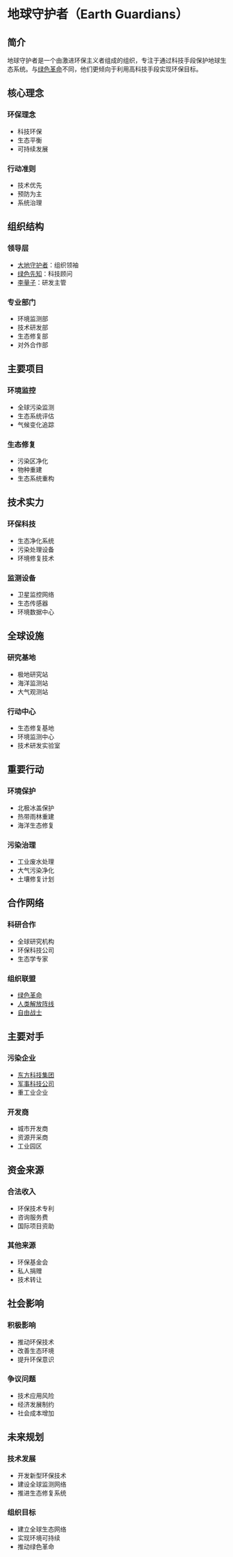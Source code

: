 # 地球守护者（Earth Guardians）

## 简介
地球守护者是一个由激进环保主义者组成的组织，专注于通过科技手段保护地球生态系统。与[绿色革命](/组织/绿色革命.md)不同，他们更倾向于利用高科技手段实现环保目标。

## 核心理念

### 环保理念
- 科技环保
- 生态平衡
- 可持续发展

### 行动准则
- 技术优先
- 预防为主
- 系统治理

## 组织结构

### 领导层
- [大地守护者](/人物/大地守护者.md)：组织领袖
- [绿色先知](/人物/绿色先知.md)：科技顾问
- [李量子](/人物/李量子.md)：研发主管

### 专业部门
- 环境监测部
- 技术研发部
- 生态修复部
- 对外合作部

## 主要项目

### 环境监控
- 全球污染监测
- 生态系统评估
- 气候变化追踪

### 生态修复
- 污染区净化
- 物种重建
- 生态系统重构

## 技术实力

### 环保科技
- 生态净化系统
- 污染处理设备
- 环境修复技术

### 监测设备
- 卫星监控网络
- 生态传感器
- 环境数据中心

## 全球设施

### 研究基地
- 极地研究站
- 海洋监测站
- 大气观测站

### 行动中心
- 生态修复基地
- 环境监测中心
- 技术研发实验室

## 重要行动

### 环境保护
- 北极冰盖保护
- 热带雨林重建
- 海洋生态修复

### 污染治理
- 工业废水处理
- 大气污染净化
- 土壤修复计划

## 合作网络

### 科研合作
- 全球研究机构
- 环保科技公司
- 生态学专家

### 组织联盟
- [绿色革命](/组织/绿色革命.md)
- [人类解放阵线](/组织/人类解放阵线.md)
- [自由战士](/组织/自由战士.md)

## 主要对手

### 污染企业
- [东方科技集团](/组织/东方科技集团.md)
- [军事科技公司](/组织/军事科技公司.md)
- 重工业企业

### 开发商
- 城市开发商
- 资源开采商
- 工业园区

## 资金来源

### 合法收入
- 环保技术专利
- 咨询服务费
- 国际项目资助

### 其他来源
- 环保基金会
- 私人捐赠
- 技术转让

## 社会影响

### 积极影响
- 推动环保技术
- 改善生态环境
- 提升环保意识

### 争议问题
- 技术应用风险
- 经济发展制约
- 社会成本增加

## 未来规划

### 技术发展
- 开发新型环保技术
- 建设全球监测网络
- 推进生态修复系统

### 组织目标
- 建立全球生态网络
- 实现环境可持续
- 推动绿色革命

